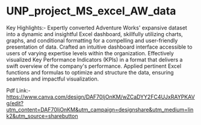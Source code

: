 # UNP_project_MS_excel_AW_data

Key Highlights:-
Expertly converted Adventure Works' expansive dataset into a dynamic and insightful Excel dashboard, skillfully utilizing charts, graphs, and conditional formatting for a compelling and user-friendly presentation of data. Crafted an intuitive dashboard interface accessible to users of varying expertise levels within the organization. Effectively visualized Key Performance Indicators (KPIs) in a format that delivers a swift overview of the company's performance. Applied pertinent Excel functions and formulas to optimize and structure the data, ensuring seamless and impactful visualization.

Pdf Link:-https://www.canva.com/design/DAF70IjOnKM/wZCaDYY2FC4UJxRAYPKAVg/edit?utm_content=DAF70IjOnKM&utm_campaign=designshare&utm_medium=link2&utm_source=sharebutton

